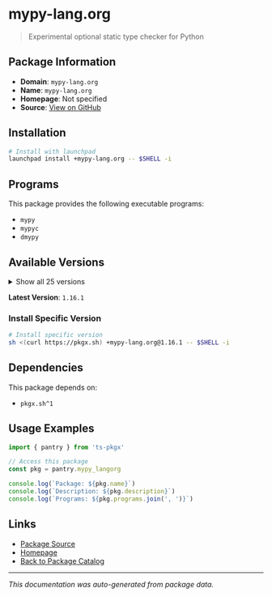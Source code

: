 # mypy-lang.org

> Experimental optional static type checker for Python

## Package Information

- **Domain**: `mypy-lang.org`
- **Name**: `mypy-lang.org`
- **Homepage**: Not specified
- **Source**: [View on GitHub](https://github.com/pkgxdev/pantry/tree/main/projects/mypy-lang.org/package.yml)

## Installation

```bash
# Install with launchpad
launchpad install +mypy-lang.org -- $SHELL -i
```

## Programs

This package provides the following executable programs:

- `mypy`
- `mypyc`
- `dmypy`

## Available Versions

<details>
<summary>Show all 25 versions</summary>

- `1.16.1`, `1.16.0`, `1.15.0`, `1.14.1`, `1.14.0`
- `1.13.0`, `1.12.1`, `1.12.0`, `1.11.2`, `1.11.1`
- `1.11.0`, `1.10.1`, `1.10.0`, `1.9.0`, `1.8.0`
- `1.7.1`, `1.7.0`, `1.6.1`, `1.6.0`, `1.5.1`
- `1.5.0`, `1.4.1`, `1.4.0`, `1.3.0`, `1.2.0`

</details>

**Latest Version**: `1.16.1`

### Install Specific Version

```bash
# Install specific version
sh <(curl https://pkgx.sh) +mypy-lang.org@1.16.1 -- $SHELL -i
```

## Dependencies

This package depends on:

- `pkgx.sh^1`

## Usage Examples

```typescript
import { pantry } from 'ts-pkgx'

// Access this package
const pkg = pantry.mypy_langorg

console.log(`Package: ${pkg.name}`)
console.log(`Description: ${pkg.description}`)
console.log(`Programs: ${pkg.programs.join(', ')}`)
```

## Links

- [Package Source](https://github.com/pkgxdev/pantry/tree/main/projects/mypy-lang.org/package.yml)
- [Homepage](#)
- [Back to Package Catalog](../package-catalog.md)

---

*This documentation was auto-generated from package data.*
